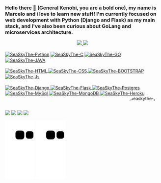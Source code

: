### Hello there 👋 (General Kenobi, you are a bold one), my name is Marcelo and i love to learn new stuff! I'm currently focused on web development with Python (Django and Flask) as my main stack, and I've also been curious about GoLang and microservices architecture. 

<div align="center">
  <a href="https://github.com/SeaSkyThe">
  <img height="170em" src="https://github-readme-stats-sigma-five.vercel.app/api?username=SeaSkyThe&show_icons=true&theme=dracula&include_all_commits=true&count_private=true"/>
  <img height="170em" src="https://github-readme-stats-sigma-five.vercel.app/api/top-langs/?username=SeaSkyThe&layout=compact&langs_count=7&theme=dracula&hide=jupyter%20notebook"/>
</div>

 <div style="display: inline_block; align-items: center;"><br>
    <img align="center" alt="SeaSkyThe-Python" height="28" width="97" src="https://img.shields.io/badge/Python-3776AB?style=for-the-badge&logo=python&logoColor=white">
    <img align="center" alt="SeaSkyThe-C" height="28" width="52" src="https://img.shields.io/badge/C-00599C?style=for-the-badge&logo=c&logoColor=white">
    <img align="center" alt="SeaSkyThe-GO" height="28" width="58" src="https://img.shields.io/badge/Go-00ADD8?style=for-the-badge&logo=go&logoColor=white">
    <img align="center" alt="SeaSkyThe-JAVA" height="28" width="58" src="https://img.shields.io/badge/Java-ED8B00?style=for-the-badge&logo=java&logoColor=white">
    <br>
    <br>
    <img align="center" alt="SeaSkyThe-HTML" height="28" width="85" src="https://img.shields.io/badge/HTML5-E34F26?style=for-the-badge&logo=html5&logoColor=white">
    <img align="center" alt="SeaSkyThe-CSS" height="28" width="73" src="https://img.shields.io/badge/CSS3-1572B6?style=for-the-badge&logo=css3&logoColor=white">
    <img align="center" alt="SeaSkyThe-BOOTSTRAP" height="30" width="121" src="https://img.shields.io/badge/Bootstrap-563D7C?style=for-the-badge&logo=bootstrap&logoColor=white">
    <img align="center" alt="SeaSkyThe-Js" height="30" width="135" src="https://img.shields.io/badge/JavaScript-F7DF1E?style=for-the-badge&logo=javascript&logoColor=black">
    <br>
    <br>
    <img align="center" alt="SeaSkyThe-Django" height="30" width="98" src="https://img.shields.io/badge/Django-092E20?style=for-the-badge&logo=django&logoColor=white">
    <img align="center" alt="SeaSkyThe-Flask" height="30" width="85" src="https://img.shields.io/badge/Flask-000000?style=for-the-badge&logo=flask&logoColor=white">
    <img align="center" alt="SeaSkyThe-Postgres" height="30" width="128" src="https://img.shields.io/badge/PostgreSQL-316192?style=for-the-badge&logo=postgresql&logoColor=white">
    <img align="center" alt="SeaSkyThe-MySql" height="30" width="85" src="https://img.shields.io/badge/MySQL-00000F?style=for-the-badge&logo=mysql&logoColor=white">
    <img align="center" alt="SeaSkyThe-MongoDB" height="30" width="108" src="https://img.shields.io/badge/MongoDB-4EA94B?style=for-the-badge&logo=mongodb&logoColor=white">
     <img align="center" alt="SeaSkyThe-Heroku" height="30" width="108" src="https://img.shields.io/badge/Heroku-430098?style=for-the-badge&logo=heroku&logoColor=white">
    <img align="right" alt="Seaskythe-pic" height="150" style="border-radius:50px;" src="https://cdn.discordapp.com/attachments/666404705282555925/985362768943255592/IMG_20211106_215230_785.jpg">
    <br><br>
    
</div>
  
## 

<div> 
    <a href="https://instagram.com/_marcelul" target="_blank"><img src="https://img.shields.io/badge/-Instagram-%23E4405F?style=for-the-badge&logo=instagram&logoColor=white" target="_blank"></a>
    <a href="https://www.twitch.tv/seaskythe" target="_blank"><img src="https://img.shields.io/badge/Twitch-9146FF?style=for-the-badge&logo=twitch&logoColor=white" target="_blank"></a>
    <a href ="mailto:marceloer2011@gmail.com"><img src="https://img.shields.io/badge/-Gmail-%23333?style=for-the-badge&logo=gmail&logoColor=white" target="_blank"></a>
    <a href="https://www.linkedin.com/in/marcelo-eduardo" target="_blank"><img src="https://img.shields.io/badge/-LinkedIn-%230077B5?style=for-the-badge&logo=linkedin&logoColor=white" target="_blank"></a> 
  
<!--     <img align="center" alt="SeaSkyThe-HTML" height="400" width="400" src="https://github.com/SeaSkyThe/SeaSkyThe/blob/output/github-contribution-grid-snake-dark.svg"> -->
  ![Snake Dark](https://github.com/SeaSkyThe/SeaSkyThe/blob/output/github-contribution-grid-snake-dark.svg#gh-dark-mode-only)
  ![Snake Light](https://github.com/SeaSkyThe/SeaSkyThe/blob/output/github-contribution-grid-snake.svg#gh-light-mode-only)
  </div>
  

